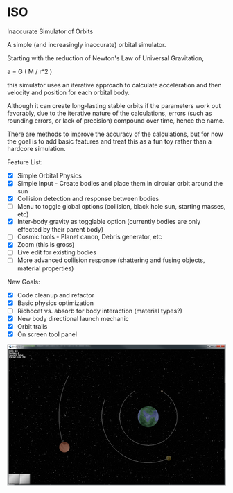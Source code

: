 ISO
===

Inaccurate Simulator of Orbits

A simple (and increasingly inaccurate) orbital simulator.

Starting with the reduction of Newton's Law of Universal Gravitation,

a = G ( M / r^2 )

this simulator uses an iterative approach to calculate acceleration and then velocity and position for each orbital body.

Although it can create long-lasting stable orbits if the parameters work out favorably, due to the iterative nature of the calculations, errors (such as rounding errors, or lack of precision) compound over time, hence the name.

There are methods to improve the accuracy of the calculations, but for now the goal is to add basic features and treat this as a fun toy rather than a hardcore simulation.

Feature List:

- [x] Simple Orbital Physics
- [x] Simple Input - Create bodies and place them in circular orbit around the sun
- [x] Collision detection and response between bodies
- [ ] Menu to toggle global options (collision, black hole sun, starting masses, etc)
- [x] Inter-body gravity as togglable option (currently bodies are only effected by their parent body)
- [ ] Cosmic tools - Planet canon, Debris generator, etc
- [x] Zoom (this is gross)
- [ ] Live edit for existing bodies
- [ ] More advanced collision response (shattering and fusing objects, material properties)

New Goals:
- [x] Code cleanup and refactor
- [x] Basic physics optimization
- [ ] Richocet vs. absorb for body interaction (material types?)
- [x] New body directional launch mechanic
- [x] Orbit trails
- [x] On screen tool panel

![Screenshot](/core/assets/screenshot.png)
